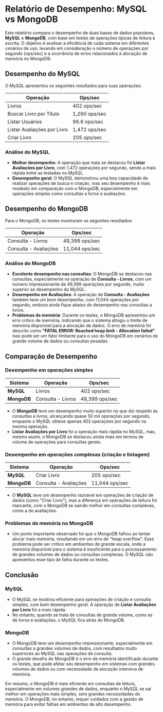 # Relatório de Desempenho: MySQL vs MongoDB

Este relatório compara o desempenho de duas bases de dados populares, **MySQL** e **MongoDB**, com base em testes de operações típicas de leitura e escrita. O objetivo é analisar a eficiência de cada sistema em diferentes cenários de uso, levando em consideração o número de operações por segundo (ops/sec) e a ocorrência de erros relacionados à alocação de memória no MongoDB.

## Desempenho do MySQL

O MySQL apresentou os seguintes resultados para suas operações:

| Operação                         | Ops/sec         |
|-----------------------------------|-----------------|
| Livros                            | 402 ops/sec     |
| Buscar Livro por Título           | 1,260 ops/sec   |
| Listar Usuários                   | 96.6 ops/sec    |
| Listar Avaliações por Livro       | 1,472 ops/sec   |
| Criar Livro                       | 205 ops/sec     |

### Análise do MySQL
- **Melhor desempenho**: A operação que mais se destacou foi **Listar Avaliações por Livro**, com 1,472 operações por segundo, sendo a mais rápida entre as testadas no MySQL.
- **Desempenho geral**: O MySQL demonstrou uma boa capacidade de realizar operações de busca e criação, mas seu desempenho é mais modesto em comparação com o MongoDB, especialmente em operações simples como consultas a livros e avaliações.

## Desempenho do MongoDB

Para o MongoDB, os testes mostraram os seguintes resultados:

| Operação                         | Ops/sec         |
|-----------------------------------|-----------------|
| Consulta - Livros                 | 49,399 ops/sec  |
| Consulta - Avaliações             | 11,044 ops/sec  |

### Análise do MongoDB
- **Excelente desempenho nas consultas**: O MongoDB se destacou nas consultas, especialmente na operação de **Consulta - Livros**, com um número impressionante de 49,399 operações por segundo, muito superior ao desempenho do MySQL.
- **Desempenho em Avaliações**: A operação de **Consulta - Avaliações** também teve um bom desempenho, com 11,044 operações por segundo, embora ainda fique abaixo do desempenho nas consultas a livros.
- **Problemas de memória**: Durante os testes, o MongoDB apresentou um erro crítico de memória, indicando que o sistema atingiu o limite de memória disponível para a alocação de dados. O erro de memória foi descrito como **"FATAL ERROR: Reached heap limit - Allocation failed"**. Isso pode ser um fator limitante para o uso do MongoDB em cenários de grande volume de dados ou consultas pesadas.

## Comparação de Desempenho

### Desempenho em operações simples
| Sistema  | Operação                           | Ops/sec       |
|----------|-------------------------------------|---------------|
| **MySQL**| Livros                              | 402 ops/sec   |
| **MongoDB**| Consulta - Livros                 | 49,399 ops/sec|

- O **MongoDB** teve um desempenho muito superior no que diz respeito às consultas a livros, alcançando quase 50 mil operações por segundo, enquanto o MySQL obteve apenas 402 operações por segundo na mesma operação.
- **Listar Avaliações por Livro** foi a operação mais rápida no MySQL, mas, mesmo assim, o MongoDB se destacou ainda mais em termos de volume de operações para consultas gerais.

### Desempenho em operações complexas (criação e listagem)

| Sistema  | Operação                           | Ops/sec       |
|----------|-------------------------------------|---------------|
| **MySQL**| Criar Livro                         | 205 ops/sec   |
| **MongoDB**| Consulta - Avaliações             | 11,044 ops/sec|

- O **MySQL** teve um desempenho razoável em operações de criação de dados (como "Criar Livro"), mas a diferença em operações de leitura foi marcante, com o MongoDB se saindo melhor em consultas complexas, como a de avaliações.

### Problemas de memória no MongoDB

- Um ponto importante observado foi que o MongoDB falhou ao tentar alocar mais memória, resultando em um erro de "heap overflow". Esse problema pode ser crítico em ambientes de grande escala, onde a memória disponível para o sistema é insuficiente para o processamento de grandes volumes de dados ou consultas complexas. O MySQL não apresentou esse tipo de falha durante os testes.

## Conclusão

### MySQL
- O MySQL se mostrou eficiente para operações de criação e consulta simples, com bom desempenho geral. A operação de **Listar Avaliações por Livro** foi a mais rápida.
- No entanto, quando se trata de consultas de grande volume, como as de livros e avaliações, o MySQL fica atrás do MongoDB.

### MongoDB
- O MongoDB teve um desempenho impressionante, especialmente em consultas a grandes volumes de dados, com resultados muito superiores ao MySQL nas operações de consulta.
- O grande desafio do MongoDB é o erro de memória identificado durante os testes, que pode afetar seu desempenho em sistemas com grandes volumes de dados ou com necessidade de alocação intensiva de memória.

Em resumo, o MongoDB é mais eficiente em consultas de leitura, especialmente em volumes grandes de dados, enquanto o MySQL se sai melhor em operações mais simples, sem grandes necessidades de memória. O MongoDB, no entanto, requer cuidados com a gestão de memória para evitar falhas em ambientes de alto desempenho.

